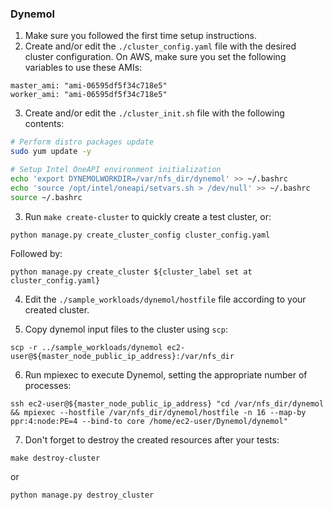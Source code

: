 ### Dynemol

1. Make sure you followed the first time setup instructions.
2. Create and/or edit the `./cluster_config.yaml` file with the desired cluster
   configuration. On AWS, make sure you set the following variables to use these
   AMIs:

```
master_ami: "ami-06595df5f34c718e5"
worker_ami: "ami-06595df5f34c718e5"
```

3. Create and/or edit the `./cluster_init.sh` file with the following contents:

```bash
# Perform distro packages update
sudo yum update -y

# Setup Intel OneAPI environment initialization
echo 'export DYNEMOLWORKDIR=/var/nfs_dir/dynemol' >> ~/.bashrc
echo 'source /opt/intel/oneapi/setvars.sh > /dev/null' >> ~/.bashrc
source ~/.bashrc
```

3. Run `make create-cluster` to quickly create a test cluster, or:

```shell
python manage.py create_cluster_config cluster_config.yaml
```

Followed by:

```shell
python manage.py create_cluster ${cluster_label set at cluster_config.yaml}
```

4. Edit the `./sample_workloads/dynemol/hostfile` file according to your created
   cluster.

5. Copy dynemol input files to the cluster using `scp`:

```shell
scp -r ../sample_workloads/dynemol ec2-user@${master_node_public_ip_address}:/var/nfs_dir
```

6. Run mpiexec to execute Dynemol, setting the appropriate number of processes:

```shell
ssh ec2-user@${master_node_public_ip_address} "cd /var/nfs_dir/dynemol && mpiexec --hostfile /var/nfs_dir/dynemol/hostfile -n 16 --map-by ppr:4:node:PE=4 --bind-to core /home/ec2-user/Dynemol/dynemol"
```

7. Don't forget to destroy the created resources after your tests:

```shell
make destroy-cluster
```

or

```shell
python manage.py destroy_cluster
```

